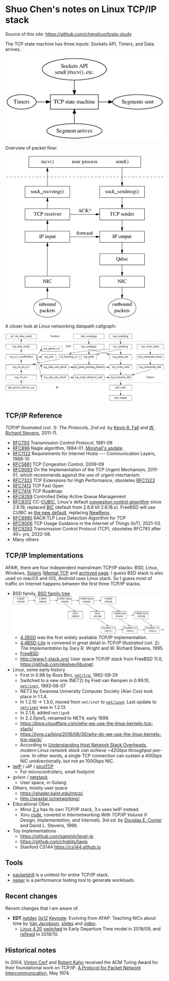 # Shuo Chen's notes on Linux TCP/IP stack

Source of this site: <https://github.com/chenshuo/tcpip-study>

The TCP state machine has three inputs: Sockets API, Timers, and Data arrives.

![TCP](img/statemachine.png)

Overview of packet flow:

![](img/packet-flow.png)

A closer look at Linux networking datapath callgraph:

![Callgraph](img/callgraph.png)

## TCP/IP Reference

_TCP/IP Illustrated (vol. 1): The Protocols, 2nd ed._ by [Kevin R. Fall](http://kfall.com/) and [W. Richard Stevens](http://www.kohala.com/start/), 2011-11.

* [RFC793](https://tools.ietf.org/html/rfc793) Transmission Control Protocol, 1981-09
* [RFC896](https://tools.ietf.org/html/rfc896) Nagle algorithm, 1984-01.
  [Minshall's update](https://tools.ietf.org/html/draft-minshall-nagle-00).
* [RFC1122](https://tools.ietf.org/html/rfc1122) Requirements for Internet Hosts --- Communication Layers, 1989-10
* [RFC5681](https://tools.ietf.org/html/rfc5681) TCP Congestion Control, 2009-09
* [RFC6093](https://tools.ietf.org/html/rfc6093) On the Implementation of the TCP Urgent Mechanism, 2011-01,
  which recommends against the use of urgent mechanism.
* [RFC7323](https://tools.ietf.org/html/rfc7323) TCP Extensions for High Performance, obsoletes [RFC1323](https://tools.ietf.org/html/rfc1323)
* [RFC7413](https://tools.ietf.org/html/rfc7413) TCP Fast Open
* [RFC7414](https://tools.ietf.org/html/rfc7414) TCP Roadmap
* [RFC8289](https://tools.ietf.org/html/rfc8289) Controlled Delay Active Queue Management
* [RFC8312](https://tools.ietf.org/html/rfc8312) CC-[CUBIC](https://en.wikipedia.org/wiki/CUBIC_TCP),
  Linux's default [congestion control algorithm](https://en.wikipedia.org/wiki/TCP_congestion_control) since 2.6.19,
  replaced [BIC](https://en.wikipedia.org/wiki/BIC_TCP) (default from 2.6.8 till 2.6.18.x).  FreeBSD will use CUBIC as [the new default](https://reviews.freebsd.org/D36537), replacing [NewReno](https://freebsdfoundation.org/wp-content/uploads/2021/05/TCP-Cubic-is-Ready-to-Take-Flight.pdf).
* [RFC8985](https://tools.ietf.org/html/rfc8985) RACK-TLP Loss Detection Algorithm for TCP
* [RFC9006](https://tools.ietf.org/html/rfc9006) TCP Usage Guidance in the Internet of Things (IoT), 2021-03.
* [RFC9293](https://tools.ietf.org/html/rfc9293) Transmission Control Protocol (TCP), obsoletes RFC793 after 40+ yrs, 2022-08.
* Many others

## TCP/IP Implementations

AFAIK, there are four independent mainstream TCP/IP stacks: BSD, Linux, Windows,
[Solaris](https://github.com/kofemann/opensolaris/blob/master/usr/src/uts/common/inet/tcp/tcp.c) ([Mentat TCP](https://en.wikipedia.org/wiki/Mentat_Portable_Streams) and [archived page](https://web.archive.org/web/19990422220032/http://www.mentat.com/tcp/tcpfaq.html).
I guess BSD stack is also used on macOS and iOS, Android uses Linux stack.
So I guess most of traffic on Internet happens between the first three TCP/IP stacks.

* BSD family, [BSD family tree](https://svnweb.freebsd.org/base/head/share/misc/bsd-family-tree?view=markup)
   ![bsd](img/bsd.png)
    * [4.2BSD](https://www.tuhs.org/cgi-bin/utree.pl?file=4.1cBSD/a/sys/netinet) was the first widely available TCP/IP implementation.
    * [4.4BSD-Lite](https://github.com/chenshuo/4.4BSD-Lite2/tree/master/sys/netinet) is convered in great detail in
    _TCP/IP Illustrated (vol. 2): The Implementation_ by Gary R. Wright and W. Richard Stevens, 1995.
    * [FreeBSD](https://cgit.freebsd.org/src/tree/sys/netinet)
    * <http://www.f-stack.org/> User space TCP/IP stack from FreeBSD 11.0, <https://github.com/pkelsey/libuinet>.
* Linux, some early history
    * First in 0.98 by Ross Biro, [`net/tcp`](https://elixir.bootlin.com/linux/0.98/source/net/tcp), 1992-09-29
    * Switched to a new one (NET2) by Fred van Kempen in 0.99.10, [`net/inet`](https://elixir.bootlin.com/linux/0.99.10/source/net/inet), 1993-06-07
    * NET3 by Swansea University Computer Society (Alan Cox) took place in 1.1.4.
    * In 1.2.10 -> 1.3.0, moved from `net/inet` to [`net/ipv4`](https://elixir.bootlin.com/linux/latest/source/net/ipv4).
      Last update to [`net/inet`](https://elixir.bootlin.com/linux/1.2.13/source/net/inet) was in 1.2.13
    * In 2.1.8, added `net/ipv6`
    * In 2.2.0pre5, renamed to NET4, early 1999.
    * <https://blog.cloudflare.com/why-we-use-the-linux-kernels-tcp-stack/>
    * <https://jvns.ca/blog/2016/06/30/why-do-we-use-the-linux-kernels-tcp-stack/>
    * According to [Understanding Host Network Stack Overheads](https://www.cs.cornell.edu/~ragarwal/pubs/network-stack.pdf), _modern Linux network stack can achieve ~42Gbps throughput-per-core_.  In other words, a single TCP connection can sustain a 40Gbps NIC unidirectionally, but not an 100Gbps NIC.
* [lwIP](https://en.wikipedia.org/wiki/LwIP) / uIP / [picoTCP](https://github.com/tass-belgium/picotcp)
    * For microcontrollers, small footprint
* gvisor / [netstack](https://github.com/google/gvisor/tree/master/pkg/tcpip)
    * User space, in Golang
* Others, mostly user space
    * <https://shader.kaist.edu/mtcp/>
    * <http://seastar.io/networking/>
* Educational OSes
    * Minix [2.x](https://github.com/chenshuo/old-minix/tree/master/src/inet) has its own TCP/IP stack, 3.x uses lwIP instead.
    * Xinu [code](ftp://ftp.cs.purdue.edu/pub/comer/TCPIP-vol2.dist.tar.gz),
      covered in _Internetworking With TCP/IP Volume II: Design, Implementation, and Internals, 3rd ed._ by
      [Douglas E. Comer](https://www.cs.purdue.edu/homes/comer/netbooks.html) and David L. Stevens, 1999.
* Toy implementations
    * <https://github.com/saminiir/level-ip>
    * <https://github.com/chobits/tapip>
    * Stanford CS144 <https://cs144.github.io>

## Tools

* [packetdrill](https://github.com/google/packetdrill) is a unittest for entire TCP/IP stack.
* [neper](https://github.com/google/neper) is a performance testing tool to generate workloads.

## Recent changes

Recent changes that I am aware of.

* **EDT** [netdev](https://netdevconf.info/) [0x12](https://netdevconf.info/0x12/) [Keynote](https://netdevconf.info/0x12/session.html?evolving-from-afap-teaching-nics-about-time):
  Evolving from AFAP: Teaching NICs about time by [Van Jacobson](https://en.wikipedia.org/wiki/Van_Jacobson),
  [slides](https://www.files.netdevconf.info/d/4ee0a09788fe49709855/) and [video](https://youtu.be/MAni0_lN7zE).
    * [Linux 4.20](https://kernelnewbies.org/Linux_4.20#TCP:_switch_to_Early_Departure_Time_model) [switched](https://lwn.net/ml/netdev/20180921155154.49489-1-edumazet@google.com/) to
      Early Departure Time model in 2018/09, and [refined](https://lwn.net/ml/netdev/20181015163758.232436-1-edumazet@google.com/) in 2018/10.


## Historical notes

In 2004, [Vinton Cerf](https://en.wikipedia.org/wiki/Vint_Cerf) and [Robert Kahn](https://en.wikipedia.org/wiki/Bob_Kahn) received the ACM Turing Award for their foundational work on TCP/IP.
[A Protocol for Packet Network Intercommunication](https://www.cs.princeton.edu/courses/archive/fall06/cos561/papers/cerf74.pdf), May 1974.
